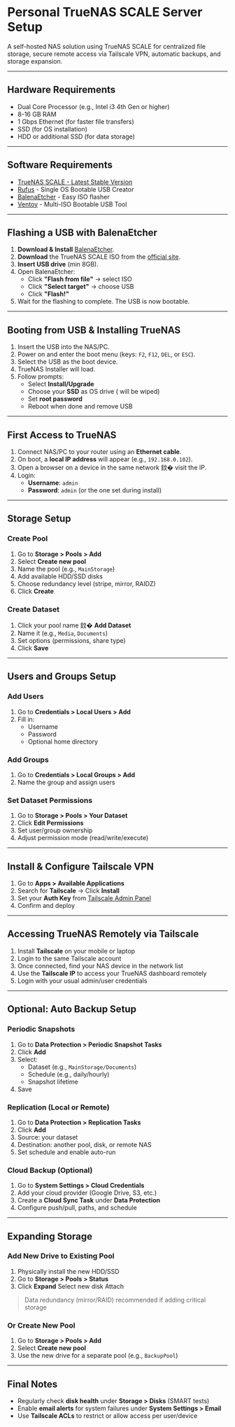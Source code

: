 # Personal TrueNAS SCALE Server Setup

A self-hosted NAS solution using TrueNAS SCALE for centralized file storage, secure remote access via Tailscale VPN, automatic backups, and storage expansion.

---

## Hardware Requirements

- Dual Core Processor (e.g., Intel i3 4th Gen or higher)
- 8-16 GB RAM
- 1 Gbps Ethernet (for faster file transfers)
- SSD (for OS installation)
- HDD or additional SSD (for data storage)

---

## Software Requirements

- [TrueNAS SCALE - Latest Stable Version](https://www.truenas.com/download-truenas-community-edition/)
- [Rufus](https://rufus.ie/) - Single OS Bootable USB Creator
- [BalenaEtcher](https://etcher.balena.io/) - Easy ISO flasher
- [Ventoy](https://www.ventoy.net/) - Multi-ISO Bootable USB Tool

---

## Flashing a USB with BalenaEtcher

1. **Download & Install** [BalenaEtcher](https://etcher.balena.io/).
2. **Download** the TrueNAS SCALE ISO from the [official site](https://www.truenas.com/download-truenas-community-edition/).
3. **Insert USB drive** (min 8GB).
4. Open BalenaEtcher:
   - Click **"Flash from file"** -> select ISO
   - Click **"Select target"** -> choose USB
   - Click **"Flash!"**
5. Wait for the flashing to complete. The USB is now bootable.

---

## Booting from USB & Installing TrueNAS

1. Insert the USB into the NAS/PC.
2. Power on and enter the boot menu (keys: `F2`, `F12`, `DEL`, or `ESC`).
3. Select the USB as the boot device.
4. TrueNAS Installer will load.
5. Follow prompts:
   - Select **Install/Upgrade**
   - Choose your **SSD** as OS drive ( will be wiped)
   - Set **root password**
   - Reboot when done and remove USB

---

## First Access to TrueNAS

1. Connect NAS/PC to your router using an **Ethernet cable**.
2. On boot, a **local IP address** will appear (e.g., `192.168.0.102`).
3. Open a browser on a device in the same network 鈫� visit the IP.
4. Login:
   - **Username**: `admin`
   - **Password**: `admin` (or the one set during install)

---

## Storage Setup

### Create Pool

1. Go to **Storage > Pools > Add**
2. Select **Create new pool**
3. Name the pool (e.g., `MainStorage`)
4. Add available HDD/SSD disks
5. Choose redundancy level (stripe, mirror, RAIDZ)
6. Click **Create**

### Create Dataset

1. Click your pool name 鈫� **Add Dataset**
2. Name it (e.g., `Media`, `Documents`)
3. Set options (permissions, share type)
4. Click **Save**

---

## Users and Groups Setup

### Add Users

1. Go to **Credentials > Local Users > Add**
2. Fill in:
   - Username
   - Password
   - Optional home directory

### Add Groups

1. Go to **Credentials > Local Groups > Add**
2. Name the group and assign users

### Set Dataset Permissions

1. Go to **Storage > Pools > Your Dataset**
2. Click **Edit Permissions**
3. Set user/group ownership
4. Adjust permission mode (read/write/execute)

---

## Install & Configure Tailscale VPN

1. Go to **Apps > Available Applications**
2. Search for **Tailscale** -> Click **Install**
3. Set your **Auth Key** from [Tailscale Admin Panel](https://login.tailscale.com/admin/settings/keys)
4. Confirm and deploy

---

## Accessing TrueNAS Remotely via Tailscale

1. Install **Tailscale** on your mobile or laptop
2. Login to the same Tailscale account
3. Once connected, find your NAS device in the network list
4. Use the **Tailscale IP** to access your TrueNAS dashboard remotely
5. Login with your usual admin/user credentials

---

## Optional: Auto Backup Setup

### Periodic Snapshots

1. Go to **Data Protection > Periodic Snapshot Tasks**
2. Click **Add**
3. Select:
   - Dataset (e.g., `MainStorage/Documents`)
   - Schedule (e.g., daily/hourly)
   - Snapshot lifetime
4. Save

### Replication (Local or Remote)

1. Go to **Data Protection > Replication Tasks**
2. Click **Add**
3. Source: your dataset
4. Destination: another pool, disk, or remote NAS
5. Set schedule and enable auto-run

### Cloud Backup (Optional)

1. Go to **System Settings > Cloud Credentials**
2. Add your cloud provider (Google Drive, S3, etc.)
3. Create a **Cloud Sync Task** under **Data Protection**
4. Configure push/pull, paths, and schedule

---

## Expanding Storage

### Add New Drive to Existing Pool

1. Physically install the new HDD/SSD
2. Go to **Storage > Pools > Status**
3. Click **Expand** Select new disk Attach

> Data redundancy (mirror/RAID) recommended if adding critical storage

### Or Create New Pool

1. Go to **Storage > Pools > Add**
2. Select **Create new pool**
3. Use the new drive for a separate pool (e.g., `BackupPool`)

---

## Final Notes

- Regularly check **disk health** under **Storage > Disks** (SMART tests)
- Enable **email alerts** for system failures under **System Settings > Email**
- Use **Tailscale ACLs** to restrict or allow access per user/device
